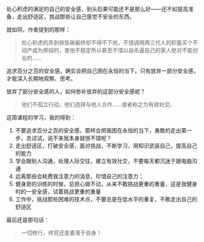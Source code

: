 处心积虑的满足的自己的安全感，到头后果可能还不是那么好——还不如提高准备，走出舒适区，挑战那些让自己感觉不安全的东西。

就如同，作者提到的那样：
> 处心积虑的弄到铁饭碗最终却不得不下岗，不惜调用两三代人的积蓄买个不动产成为房奴的，害怕不稳定所以甚至不惜以自杀逼自己的家人绝对不能创业的......

追求百分之百的安全感，确实会把自己困在永恒的当下。只有放弃一部分安全感，才能深入长期地观察、思考。

放弃了部分安全感的人，如何弥补放弃的这部分安全感呢？
> 他们不孤立行动，他们选择与他人合作......或者称之为有效社交。

这周课程的学习，我的得到：

1. 不要追求百分之百的安全感，那样会把我困在永恒的当下，勇敢的走出第一步，去试试，说不来我本身就很不错呢？
2. 走出舒适区，打破安全感，面对挑战，不断学习，用知识武装自己，提高自己的能力
3. 学会跟别人沟通，处理人际交往，建立有效社交，不要每天都沉迷于跟电脑沟通
4. 远离那些会耗费我注意力的消息，珍惜自己的注意力；
5. 健身房的训练的时候，总担心做不动，从来不敢挑战更重的重量，这是我健身时的一安全感，试着挑战更重的重量
6. 工作中，挑战那些困难的技术点，不要总是在低水平的重复，不敢走出自己的舒适区

最后还是那句话：
> 一切修行，终究还是着落于自身！



